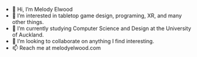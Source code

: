 - 👋 Hi, I’m Melody Elwood
- 👀 I’m interested in tabletop game design, programing, XR, and many other things.
- 🌱 I’m currently studying Computer Science and Design at the University of Auckland.
- 💞️ I’m looking to collaborate on anything I find interesting.
- 📫 Reach me at melodyelwood.com
